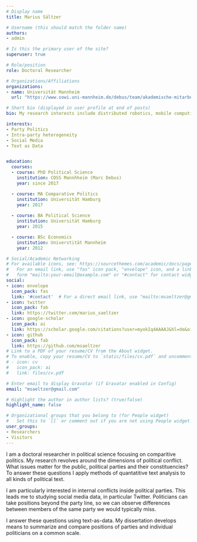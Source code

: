```yaml
---
# Display name
title: Marius Sältzer

# Username (this should match the folder name)
authors:
- admin

# Is this the primary user of the site?
superuser: true

# Role/position
role: Doctoral Researcher

# Organizations/Affiliations
organizations:
- name: Universität Mannheim
  url: "https://www.sowi.uni-mannheim.de/debus/team/akademische-mitarbeiterinnen-und-mitarbeiter/saeltzer-marius/"

# Short bio (displayed in user profile at end of posts)
bio: My research interests include distributed robotics, mobile computing and programmable matter.

interests:
- Party Politics
- Intra-party heterogeneity
- Social Media 
- Text as Data


education:
  courses:
  - course: PhD Political Science 
    institution: CDSS Mannhheim (Marc Debus)
    year: since 2017

  - course: MA Comparative Politics 
    institution: Universität Hamburg
    year: 2017
  
  - course: BA Political Science 
    institution: Universität Hamburg
    year: 2015

  - course: BSc Economics 
    institution: Universtität Mannheim 
    year: 2012

# Social/Academic Networking
# For available icons, see: https://sourcethemes.com/academic/docs/page-builder/#icons
#   For an email link, use "fas" icon pack, "envelope" icon, and a link in the
#   form "mailto:your-email@example.com" or "#contact" for contact widget.
social:
- icon: envelope
  icon_pack: fas
  link: '#contact'  # For a direct email link, use "mailto:msaeltzer@gmail.com".
- icon: twitter
  icon_pack: fab
  link: https://twitter.com/marius_saeltzer
- icon: google-scholar
  icon_pack: ai
  link: https://scholar.google.com/citations?user=myokIq4AAAAJ&hl=de&oi=ao
- icon: github
  icon_pack: fab
  link: https://github.com/msaeltzer
# Link to a PDF of your resume/CV from the About widget.
# To enable, copy your resume/CV to `static/files/cv.pdf` and uncomment the lines below.
# - icon: cv
#   icon_pack: ai
#   link: files/cv.pdf

# Enter email to display Gravatar (if Gravatar enabled in Config)
email: "msaeltzer@gmail.com"

# Highlight the author in author lists? (true/false)
highlight_name: false

# Organizational groups that you belong to (for People widget)
#   Set this to `[]` or comment out if you are not using People widget.
user_groups:
- Researchers
- Visitors
---
```


I am a doctoral researcher in political science focusing on comparitive politics.
My research revolves around the dimensions of political conflict. What issues matter for the public, political parties and
their constituencies? To answer these questions I apply methods of quantatitive text analysis to all kinds of political text.

I am particularly interested in internal conflicts inside political parties. This leads me to studying social media data, in particular Twitter. Politicians
can take positions beyond the party line, so we can observe differences between members of the same party we would typically miss.

I answer these questions using text-as-data. My dissertation develops means to summarize and compare positions of parties and individual politicians on a common scale.

